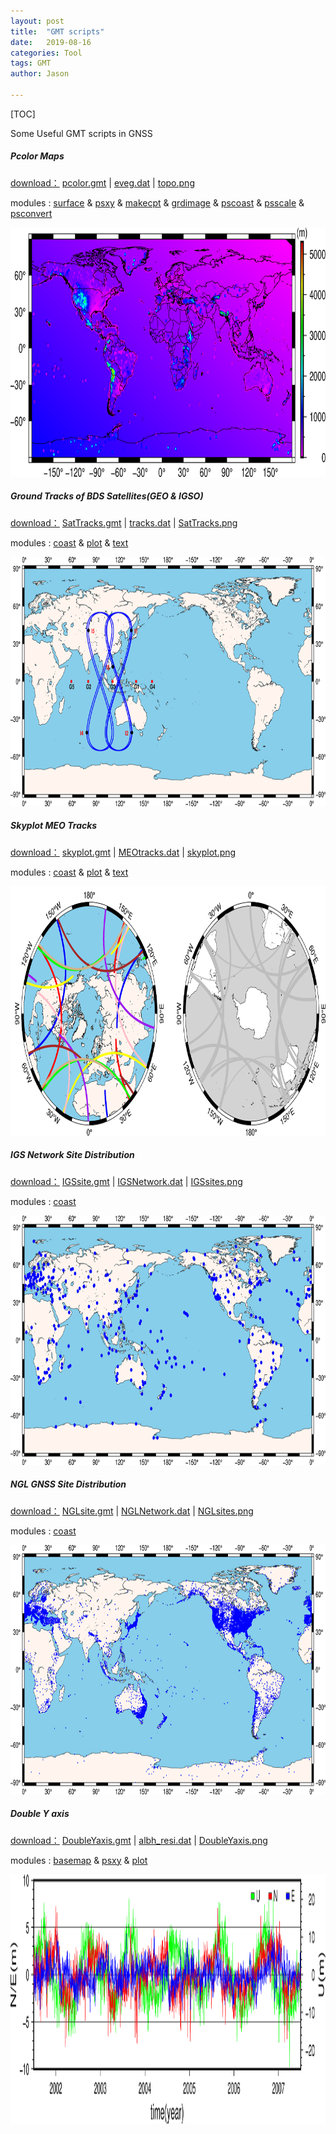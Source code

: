 ```yaml
---
layout: post
title:  "GMT scripts"
date:   2019-08-16
categories: Tool
tags: GMT
author: Jason

---
```


[TOC]

Some Useful GMT scripts in GNSS

##### Pcolor Maps

[download：](https://github.com/Sardingfish/GMT-scripts/archive/1.0.zip) [pcolor.gmt](https://github.com/Sardingfish/GMT-scripts/releases/download/1.0/pcolor.gmt) | [eveg.dat](https://github.com/Sardingfish/GMT-scripts/releases/download/1.0/eveg.dat) | [topo.png](https://github.com/Sardingfish/GMT-scripts/releases/download/1.0/topo.png)

modules : [surface](https://docs.generic-mapping-tools.org/dev/surface.html) & [psxy](https://docs.generic-mapping-tools.org/dev/psxy.html?highlight=psxy) & [makecpt](https://docs.generic-mapping-tools.org/dev/makecpt.html?highlight=makecpt) & [grdimage](https://docs.generic-mapping-tools.org/dev/grdimage_classic.html?highlight=grdimage) & [pscoast](https://docs.generic-mapping-tools.org/dev/pscoast.html?highlight=pscoast) & [psscale](https://docs.generic-mapping-tools.org/dev/psscale.html?highlight=psscale) & [psconvert](https://docs.generic-mapping-tools.org/dev/psconvert.html?highlight=psconvert)

<img src="https://github.com/Sardingfish/GMT-scripts/blob/master/Pcolor/topo.png"  height="399" width="798">

##### Ground Tracks of BDS Satellites(GEO & IGSO)

[download：](https://github.com/Sardingfish/GMT-scripts/archive/1.1.zip) [SatTracks.gmt](https://github.com/Sardingfish/GMT-scripts/releases/download/1.1/SatTracks.gmt) | [tracks.dat](https://github.com/Sardingfish/GMT-scripts/releases/download/1.1/tracks.dat) | [SatTracks.png](https://github.com/Sardingfish/GMT-scripts/releases/download/1.1/SatTracks.png)

modules : [coast](https://docs.generic-mapping-tools.org/dev/coast.html?highlight=coast) & [plot](https://docs.generic-mapping-tools.org/dev/plot.html?highlight=plot) & [text](https://docs.generic-mapping-tools.org/dev/text.html?highlight=text)

<img src="https://github.com/Sardingfish/GMT-scripts/blob/master/SatTracks/SatTracks.png"  height="399" width="798">

##### Skyplot MEO Tracks

[download：](https://github.com/Sardingfish/GMT-scripts/archive/1.2.zip) [skyplot.gmt](https://github.com/Sardingfish/GMT-scripts/releases/download/1.2/skyplot.gmt) | [MEOtracks.dat](https://github.com/Sardingfish/GMT-scripts/releases/download/1.2/MEOtracks.dat) | [skyplot.png](https://github.com/Sardingfish/GMT-scripts/releases/download/1.2/skyplot.png) 

modules : [coast](https://docs.generic-mapping-tools.org/dev/coast.html?highlight=coast) & [plot](https://docs.generic-mapping-tools.org/dev/plot.html?highlight=plot) & [text](https://docs.generic-mapping-tools.org/dev/text.html?highlight=text)

<img src="https://github.com/Sardingfish/GMT-scripts/blob/master/Skyplot/skyplot.png"  height="399" width="798">

##### IGS Network Site Distribution

[download：](https://github.com/Sardingfish/GMT-scripts/archive/1.3.zip) [IGSsite.gmt](https://github.com/Sardingfish/GMT-scripts/releases/download/1.3/IGSsite.gmt) | [IGSNetwork.dat](https://github.com/Sardingfish/GMT-scripts/releases/download/1.3/IGSNetwork.dat) | [IGSsites.png](https://github.com/Sardingfish/GMT-scripts/releases/download/1.3/IGSsites.png)

modules : [coast](https://docs.generic-mapping-tools.org/dev/coast.html?highlight=coast) 

<img src="https://github.com/Sardingfish/GMT-scripts/blob/master/IGSsites/IGSsites.png"  height="399" width="798">

##### NGL GNSS Site Distribution

[download：](https://github.com/Sardingfish/GMT-scripts/archive/1.4.zip) [NGLsite.gmt](https://github.com/Sardingfish/GMT-scripts/releases/download/1.4/NGLsite.gmt) | [NGLNetwork.dat](https://github.com/Sardingfish/GMT-scripts/releases/download/1.4/NGLNetwork.dat) | [NGLsites.png](https://github.com/Sardingfish/GMT-scripts/releases/download/1.4/NGLsites.png)

modules : [coast](https://docs.generic-mapping-tools.org/dev/coast.html?highlight=coast) 

<img src="https://github.com/Sardingfish/GMT-scripts/blob/master/NGLsites/NGLsites.png"  height="399" width="798">

##### Double Y axis

[download：](https://github.com/Sardingfish/GMT-scripts/archive/1.5.zip) [DoubleYaxis.gmt](https://github.com/Sardingfish/GMT-scripts/releases/download/1.5/DoubleYaxis.gmt) | [albh_resi.dat](https://github.com/Sardingfish/GMT-scripts/releases/download/1.5/albh_resi.dat) | [DoubleYaxis.png](https://github.com/Sardingfish/GMT-scripts/releases/download/1.5/DoubleYaxis.png)

modules : [basemap](https://docs.generic-mapping-tools.org/dev/basemap.html?highlight=basemap) & [psxy](https://docs.generic-mapping-tools.org/dev/psxy.html?highlight=psxy) & [plot](https://docs.generic-mapping-tools.org/dev/plot.html?highlight=plot)

<img src="https://github.com/Sardingfish/GMT-scripts/blob/master/DoubleYaxis/DoubleYaxis.png"  height="399" width="798">

